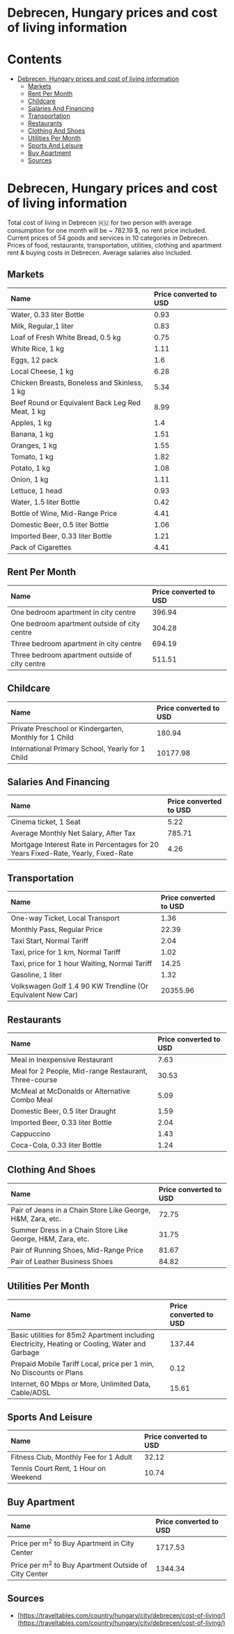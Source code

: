 
Debrecen, Hungary prices and cost of living information
=======================================================

Contents
========

* [Debrecen, Hungary prices and cost of living information](#debrecen-hungary-prices-and-cost-of-living-information)
	* [Markets](#markets)
	* [Rent Per Month](#rent-per-month)
	* [Childcare](#childcare)
	* [Salaries And Financing](#salaries-and-financing)
	* [Transportation](#transportation)
	* [Restaurants](#restaurants)
	* [Clothing And Shoes](#clothing-and-shoes)
	* [Utilities Per Month](#utilities-per-month)
	* [Sports And Leisure](#sports-and-leisure)
	* [Buy Apartment](#buy-apartment)
	* [Sources](#sources)

# Debrecen, Hungary prices and cost of living information


Total cost of living in Debrecen 🇭🇺 for two person with average consumption for one month will be ~ 782.19 $, no rent 
price included. Current prices of 54 goods and services in 10 categories  in Debrecen. Prices of food, restaurants, 
transportation, utilities, clothing and apartment rent & buying costs in Debrecen. Average salaries also included.
## Markets

|Name|Price converted to USD|
| :--- | :--- |
|Water, 0.33 liter Bottle|0.93|
|Milk, Regular,1 liter|0.83|
|Loaf of Fresh White Bread, 0.5 kg|0.75|
|White Rice, 1 kg|1.11|
|Eggs, 12 pack|1.6|
|Local Cheese, 1 kg|6.28|
|Chicken Breasts, Boneless and Skinless, 1 kg|5.34|
|Beef Round or Equivalent Back Leg Red Meat, 1 kg |8.99|
|Apples, 1 kg|1.4|
|Banana, 1 kg|1.51|
|Oranges, 1 kg|1.55|
|Tomato, 1 kg|1.82|
|Potato, 1 kg|1.08|
|Onion, 1 kg|1.11|
|Lettuce, 1 head|0.93|
|Water, 1.5 liter Bottle|0.42|
|Bottle of Wine, Mid-Range Price|4.41|
|Domestic Beer, 0.5 liter Bottle|1.06|
|Imported Beer, 0.33 liter Bottle|1.21|
|Pack of Cigarettes|4.41|
  

## Rent Per Month

|Name|Price converted to USD|
| :--- | :--- |
|One bedroom apartment in city centre|396.94|
|One bedroom apartment outside of city centre|304.28|
|Three bedroom apartment in city centre|694.19|
|Three bedroom apartment outside of city centre|511.51|
  

## Childcare

|Name|Price converted to USD|
| :--- | :--- |
|Private Preschool or Kindergarten, Monthly for 1 Child|180.94|
|International Primary School, Yearly for 1 Child|10177.98|
  

## Salaries And Financing

|Name|Price converted to USD|
| :--- | :--- |
|Cinema ticket, 1 Seat|5.22|
|Average Monthly Net Salary, After Tax|785.71|
|Mortgage Interest Rate in Percentages for 20 Years Fixed-Rate, Yearly, Fixed-Rate|4.26|
  

## Transportation

|Name|Price converted to USD|
| :--- | :--- |
|One-way Ticket, Local Transport|1.36|
|Monthly Pass, Regular Price|22.39|
|Taxi Start, Normal Tariff|2.04|
|Taxi, price for 1 km, Normal Tariff|1.02|
|Taxi, price for 1 hour Waiting, Normal Tariff|14.25|
|Gasoline, 1 liter|1.32|
|Volkswagen Golf 1.4 90 KW Trendline (Or Equivalent New Car)|20355.96|
  

## Restaurants

|Name|Price converted to USD|
| :--- | :--- |
|Meal in Inexpensive Restaurant|7.63|
|Meal for 2 People, Mid-range Restaurant, Three-course|30.53|
|McMeal at McDonalds or Alternative Combo Meal|5.09|
|Domestic Beer, 0.5 liter Draught|1.59|
|Imported Beer, 0.33 liter Bottle|2.04|
|Cappuccino|1.43|
|Coca-Cola, 0.33 liter Bottle|1.24|
  

## Clothing And Shoes

|Name|Price converted to USD|
| :--- | :--- |
|Pair of Jeans in a Chain Store Like George, H&M, Zara, etc.|72.75|
|Summer Dress in a Chain Store Like George, H&M, Zara, etc.|31.75|
|Pair of Running Shoes, Mid-Range Price|81.67|
|Pair of Leather Business Shoes|84.82|
  

## Utilities Per Month

|Name|Price converted to USD|
| :--- | :--- |
|Basic utilities for 85m2 Apartment including Electricity, Heating or Cooling, Water and Garbage|137.44|
|Prepaid Mobile Tariff Local, price per 1 min, No Discounts or Plans|0.12|
|Internet, 60 Mbps or More, Unlimited Data, Cable/ADSL|15.61|
  

## Sports And Leisure

|Name|Price converted to USD|
| :--- | :--- |
|Fitness Club, Monthly Fee for 1 Adult|32.12|
|Tennis Court Rent, 1 Hour on Weekend|10.74|
  

## Buy Apartment

|Name|Price converted to USD|
| :--- | :--- |
|Price per m<sup>2</sup> to Buy Apartment in City Center|1717.53|
|Price per m<sup>2</sup> to Buy Apartment Outside of City Center|1344.34|
  

## Sources

- [https://traveltables.com/country/hungary/city/debrecen/cost-of-living/](https://traveltables.com/country/hungary/city/debrecen/cost-of-living/)
